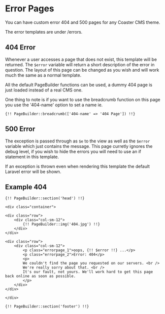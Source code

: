 # Error Pages

You can have custom error 404 and 500 pages for any Coaster CMS theme.

The error templates are under /errors.

## 404 Error

Whenever a user accesses a page that does not exist, this template will be returned. The `$error` variable will return a short description of the error in question. The layout of this page can be changed as you wish and will work much the same as a normal template.

All the default PageBuilder functions can be used, a dummy 404 page is just loaded instead of a real CMS one.

One thing to note is if you want to use the breadcrumb function on this page you use the '404-name' option to set a name ie.

`{!! PageBuilder::breadcrumb(['404-name' => '404 Page']) !!}`

## 500 Error

The exception is passed through as `$e` to the view as well as the `$error` variable which just contains the message. This page curretly ignores the debug level, if you wish to hide the errors you will need to use an if statement in this template.

If an exception is thrown even when rendering this template the default Laravel error will be shown.

## Example 404

```
{!! PageBuilder::section('head') !!}

<div class="container">

<div class="row">
    <div class="col-sm-12">
        {!! PageBuilder::img('404.jpg') !!}
    </div>
</div>

<div class="row">
    <div class="col-sm-12">
        <p class="errorpage_1">oops, {!! $error !!} ...</p>
        <p class="errorpage_2">Error: 404</p>
        <p>
        We couldn't find the page you requested on our servers. <br />
        We're really sorry about that. <br />
        It's our fault, not yours. We'll work hard to get this page back online as soon as possible.
        </p>
    </div>
</div>

</div>

{!! PageBuilder::section('footer') !!}
```

